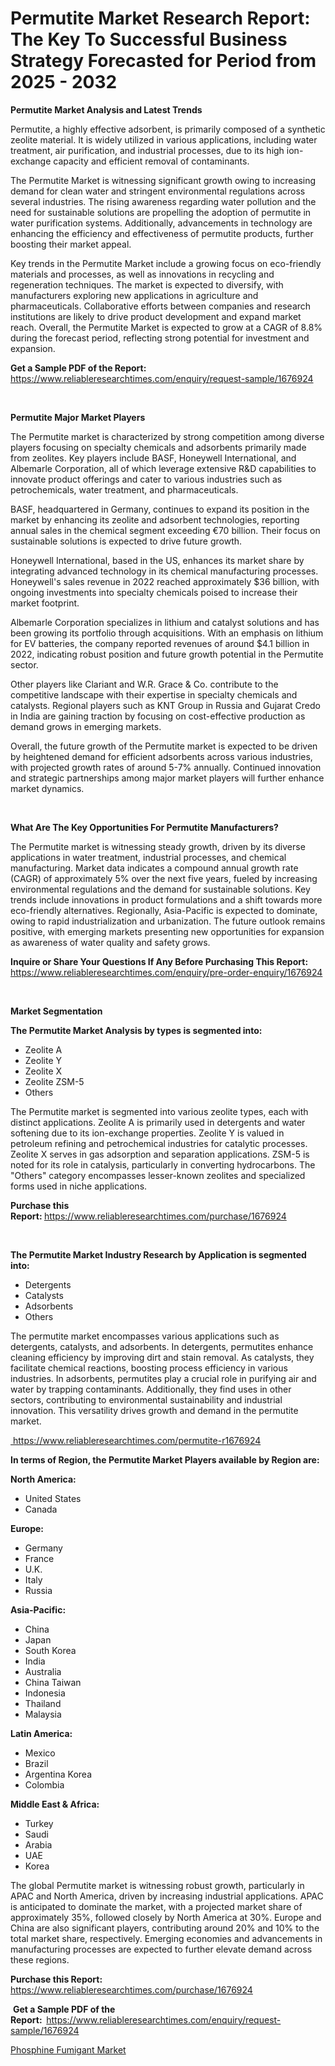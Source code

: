 <p><h1>Permutite Market Research Report: The Key To Successful Business Strategy Forecasted for Period from 2025 - 2032</h1></p><p><strong>Permutite Market Analysis and Latest Trends</strong></p>
<p><p>Permutite, a highly effective adsorbent, is primarily composed of a synthetic zeolite material. It is widely utilized in various applications, including water treatment, air purification, and industrial processes, due to its high ion-exchange capacity and efficient removal of contaminants. </p><p>The Permutite Market is witnessing significant growth owing to increasing demand for clean water and stringent environmental regulations across several industries. The rising awareness regarding water pollution and the need for sustainable solutions are propelling the adoption of permutite in water purification systems. Additionally, advancements in technology are enhancing the efficiency and effectiveness of permutite products, further boosting their market appeal.</p><p>Key trends in the Permutite Market include a growing focus on eco-friendly materials and processes, as well as innovations in recycling and regeneration techniques. The market is expected to diversify, with manufacturers exploring new applications in agriculture and pharmaceuticals. Collaborative efforts between companies and research institutions are likely to drive product development and expand market reach. Overall, the Permutite Market is expected to grow at a CAGR of 8.8% during the forecast period, reflecting strong potential for investment and expansion.</p></p>
<p><strong>Get a Sample PDF of the Report:&nbsp;</strong> <a href="https://www.reliableresearchtimes.com/enquiry/request-sample/1676924?utm_campaign=2210&utm_medium=2&utm_source=Github&utm_content=ia&utm_term=24032025&utm_id=permutite">https://www.reliableresearchtimes.com/enquiry/request-sample/1676924</a></p>
<p>&nbsp;</p>
<p><strong>Permutite Major Market Players</strong></p>
<p><p>The Permutite market is characterized by strong competition among diverse players focusing on specialty chemicals and adsorbents primarily made from zeolites. Key players include BASF, Honeywell International, and Albemarle Corporation, all of which leverage extensive R&D capabilities to innovate product offerings and cater to various industries such as petrochemicals, water treatment, and pharmaceuticals.</p><p>BASF, headquartered in Germany, continues to expand its position in the market by enhancing its zeolite and adsorbent technologies, reporting annual sales in the chemical segment exceeding €70 billion. Their focus on sustainable solutions is expected to drive future growth.</p><p>Honeywell International, based in the US, enhances its market share by integrating advanced technology in its chemical manufacturing processes. Honeywell's sales revenue in 2022 reached approximately $36 billion, with ongoing investments into specialty chemicals poised to increase their market footprint.</p><p>Albemarle Corporation specializes in lithium and catalyst solutions and has been growing its portfolio through acquisitions. With an emphasis on lithium for EV batteries, the company reported revenues of around $4.1 billion in 2022, indicating robust position and future growth potential in the Permutite sector.</p><p>Other players like Clariant and W.R. Grace & Co. contribute to the competitive landscape with their expertise in specialty chemicals and catalysts. Regional players such as KNT Group in Russia and Gujarat Credo in India are gaining traction by focusing on cost-effective production as demand grows in emerging markets.</p><p>Overall, the future growth of the Permutite market is expected to be driven by heightened demand for efficient adsorbents across various industries, with projected growth rates of around 5-7% annually. Continued innovation and strategic partnerships among major market players will further enhance market dynamics.</p></p>
<p>&nbsp;</p>
<p><strong>What Are The Key Opportunities For Permutite Manufacturers?</strong></p>
<p><p>The Permutite market is witnessing steady growth, driven by its diverse applications in water treatment, industrial processes, and chemical manufacturing. Market data indicates a compound annual growth rate (CAGR) of approximately 5% over the next five years, fueled by increasing environmental regulations and the demand for sustainable solutions. Key trends include innovations in product formulations and a shift towards more eco-friendly alternatives. Regionally, Asia-Pacific is expected to dominate, owing to rapid industrialization and urbanization. The future outlook remains positive, with emerging markets presenting new opportunities for expansion as awareness of water quality and safety grows.</p></p>
<p><strong>Inquire or Share Your Questions If Any Before Purchasing This Report:</strong> <a href="https://www.reliableresearchtimes.com/enquiry/pre-order-enquiry/1676924?utm_campaign=2210&utm_medium=2&utm_source=Github&utm_content=ia&utm_term=24032025&utm_id=permutite">https://www.reliableresearchtimes.com/enquiry/pre-order-enquiry/1676924</a></p>
<p>&nbsp;</p>
<p><strong>Market Segmentation</strong></p>
<p><strong>The Permutite Market Analysis by types is segmented into:</strong></p>
<p><ul><li>Zeolite A</li><li>Zeolite Y</li><li>Zeolite X</li><li>Zeolite ZSM-5</li><li>Others</li></ul></p>
<p><p>The Permutite market is segmented into various zeolite types, each with distinct applications. Zeolite A is primarily used in detergents and water softening due to its ion-exchange properties. Zeolite Y is valued in petroleum refining and petrochemical industries for catalytic processes. Zeolite X serves in gas adsorption and separation applications. ZSM-5 is noted for its role in catalysis, particularly in converting hydrocarbons. The "Others" category encompasses lesser-known zeolites and specialized forms used in niche applications.</p></p>
<p><strong>Purchase this Report:&nbsp;</strong><a href="https://www.reliableresearchtimes.com/purchase/1676924?utm_campaign=2210&utm_medium=2&utm_source=Github&utm_content=ia&utm_term=24032025&utm_id=permutite">https://www.reliableresearchtimes.com/purchase/1676924</a></p>
<p>&nbsp;</p>
<p><strong>The Permutite Market Industry Research by Application is segmented into:</strong></p>
<p><ul><li>Detergents</li><li>Catalysts</li><li>Adsorbents</li><li>Others</li></ul></p>
<p><p>The permutite market encompasses various applications such as detergents, catalysts, and adsorbents. In detergents, permutites enhance cleaning efficiency by improving dirt and stain removal. As catalysts, they facilitate chemical reactions, boosting process efficiency in various industries. In adsorbents, permutites play a crucial role in purifying air and water by trapping contaminants. Additionally, they find uses in other sectors, contributing to environmental sustainability and industrial innovation. This versatility drives growth and demand in the permutite market.</p></p>
<p><a href="https://www.reliableresearchtimes.com/permutite-r1676924?utm_campaign=2210&utm_medium=2&utm_source=Github&utm_content=ia&utm_term=24032025&utm_id=permutite">&nbsp;https://www.reliableresearchtimes.com/permutite-r1676924</a></p>
<p><strong>In terms of Region, the Permutite Market Players available by Region are:</strong></p>
<p>
    <p> <strong> North America: </strong>
        <ul>
            <li>United States</li>
            <li>Canada</li>
        </ul>
        </p> 
    <p> <strong> Europe: </strong>
        <ul>
            <li>Germany</li>
            <li>France</li>
            <li>U.K.</li>
            <li>Italy</li>
            <li>Russia</li>
        </ul>
        </p> 
    <p> <strong> Asia-Pacific: </strong>
        <ul>
            <li>China</li>
            <li>Japan</li>
            <li>South Korea</li>
            <li>India</li>
            <li>Australia</li>
            <li>China Taiwan</li>
            <li>Indonesia</li>
            <li>Thailand</li>
            <li>Malaysia</li>
        </ul>
        </p> 
    <p> <strong> Latin America: </strong>
        <ul>
            <li>Mexico</li>
            <li>Brazil</li>
            <li>Argentina Korea</li>
            <li>Colombia</li>
        </ul>
        </p> 
    <p> <strong> Middle East & Africa: </strong>
        <ul>
            <li>Turkey</li>
            <li>Saudi</li>
            <li>Arabia</li>
            <li>UAE</li>
            <li>Korea</li>
        </ul>
    </p>
    </p>
<p><p>The global Permutite market is witnessing robust growth, particularly in APAC and North America, driven by increasing industrial applications. APAC is anticipated to dominate the market, with a projected market share of approximately 35%, followed closely by North America at 30%. Europe and China are also significant players, contributing around 20% and 10% to the total market share, respectively. Emerging economies and advancements in manufacturing processes are expected to further elevate demand across these regions.</p></p>
<p><strong>Purchase this Report: </strong><a href="https://www.reliableresearchtimes.com/purchase/1676924?utm_campaign=2210&utm_medium=2&utm_source=Github&utm_content=ia&utm_term=24032025&utm_id=permutite">https://www.reliableresearchtimes.com/purchase/1676924</a></p>
<p>&nbsp;<strong>Get a Sample PDF of the Report:&nbsp;&nbsp;</strong><a href="https://www.reliableresearchtimes.com/enquiry/request-sample/1676924?utm_campaign=2210&utm_medium=2&utm_source=Github&utm_content=ia&utm_term=24032025&utm_id=permutite">https://www.reliableresearchtimes.com/enquiry/request-sample/1676924</a></p>
<p><strong></strong></p>
<p><p><a href="https://github.com/NarcisoFerry/Market-Research-Report-List-1/blob/main/phosphine-fumigant-market.md?utm_campaign=2210&utm_medium=2&utm_source=Github&utm_content=ia&utm_term=24032025&utm_id=permutite">Phosphine Fumigant Market</a></p></p>